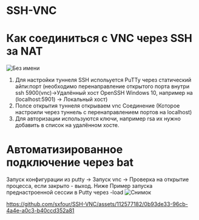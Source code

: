 # SSH-VNC
# Как соединиться с VNC через SSH за NAT
![Без имени](https://github.com/sxfour/SSH-VNC/assets/112577182/0e43f1f6-338a-4236-9cbb-7b0d4f7280b7)

1. Для настройки туннеля SSH испольуется PuTTy через статический айпи:порт (необходимо перенаправление открытого порта внутри ssh 5900(vnc)->Удалённый хост OpenSSH Windows 10,  например на (localhost:5901) -> Локальный хост)
2. Полсе открытия туннеля открываем vnc Соединение (Которое настроили через туннель с перенаправлением портов на localhost)
3. Для авторизации используются ключи, например rsa их нужно добавить в список на удалённом хосте.
   
# Автоматизированное подключение через bat
Запуск конфигурации из putty -> Запуск vnc -> Проверка на открытие процесса, если закрыто - выход. 
Ниже Пример запуска преднастроенной сессии в Putty через -load
![Снимок](https://github.com/sxfour/SSH-VNC/assets/112577182/ad4f9302-e14d-489b-9c31-3754ab253d65)


https://github.com/sxfour/SSH-VNC/assets/112577182/0b93de33-96cb-4a4e-a0c3-b40ccd352a81

